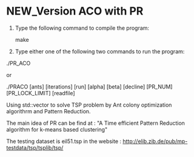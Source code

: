 # NEW_Version ACO with PR
1. Type the following command to compile the program:

   make

2. Type either one of the following two commands to run the program:

  ./PR_ACO

  or
  
  ./PRACO [ants] [iterations] [run] [alpha] [beta] [decline] [PR_NUM] [PR_LOCK_LIMIT] [readfile] 


Using std::vector to solve TSP problem  by Ant colony optimization algorithrm and Pattern Reduction.

The main idea of PR can be find at : "A Time efficient Pattern Reduction algorithm for k-means based clustering"

The testing dataset is eil51.tsp in the website : http://elib.zib.de/pub/mp-testdata/tsp/tsplib/tsp/